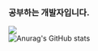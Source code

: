 <!--
**Ahnwonseok/Ahnwonseok** is a ✨ _special_ ✨ repository because its `README.md` (this file) appears on your GitHub profile.
 
Here are some ideas to get you started:

- 🔭 I’m currently working on ...
- 🌱 I’m currently learning ...
- 👯 I’m looking to collaborate on ...
- 🤔 I’m looking for help with ...
- 💬 Ask me about ...
- 📫 How to reach me: ...
- 😄 Pronouns: ...
- ⚡ Fun fact: ...
-->
### 공부하는 개발자입니다.
<a href="https://wonseokan.tistory.com" target="_blank"><img src="https://img.shields.io/badge/티스토리 방문-FF5500?style=square&logo=Tistory&logoColor=FFFFFF"/></a><br>
![Anurag's GitHub stats](https://github-readme-stats.vercel.app/api?username=ahnwonseok&show_icons=true&theme=merko)<br>
